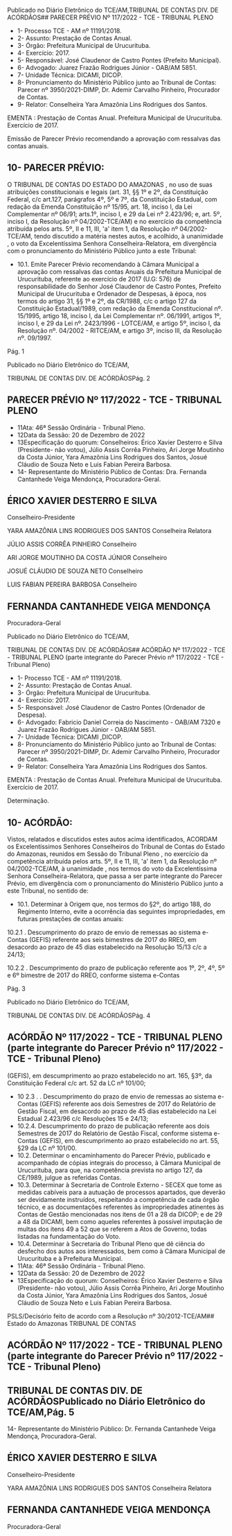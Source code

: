 Publicado  no  Diário  Eletrônico do TCE/AM,TRIBUNAL DE CONTAS DIV. DE ACÓRDÃOS## PARECER PRÉVIO Nº 117/2022 - TCE - TRIBUNAL PLENO

- 1- Processo TCE - AM nº 11191/2018.
- 2- Assunto: Prestação de Contas Anual.
- 3- Órgão: Prefeitura Municipal de Urucurituba.
- 4- Exercício: 2017.
- 5- Responsável: José Claudenor de Castro Pontes (Prefeito Municipal).
- 6- Advogado: Juarez Frazão Rodrigues Júnior - OAB/AM 5851.
- 7- Unidade Técnica: DICAMI, DICOP.
- 8- Pronunciamento  do  Ministério  Público  junto  ao  Tribunal  de  Contas: Parecer  nº 3950/2021-DIMP, Dr. Ademir Carvalho Pinheiro, Procurador de Contas.
- 9- Relator: Conselheira Yara Amazônia Lins Rodrigues dos Santos.

EMENTA :  Prestação  de  Contas  Anual.    Prefeitura Municipal de Urucurituba.  Exercício de 2017.

Emissão de Parecer Prévio recomendando a aprovação com ressalvas das contas anuais.

## 10-  PARECER PRÉVIO:

O  TRIBUNAL  DE  CONTAS  DO  ESTADO  DO  AMAZONAS ,  no  uso  de  suas atribuições  constitucionais  e  legais  (art.  31,  §§  1º  e  2º,  da  Constituição  Federal,  c/c art.127,  parágrafos  4º,  5º  e  7º,  da  Constituição  Estadual,  com  redação  da  Emenda Constituição nº 15/95, art. 18, inciso I, da Lei Complementar nº 06/91; arts.1º, inciso I, e 29  da  Lei  nº  2.423/96;  e,  art.  5º,  inciso  I,  da  Resolução  nº  04/2002-TCE/AM)  e  no exercício da competência atribuída pelos arts. 5º, II e 11, III, 'a' item 1, da Resolução nº 04/2002-TCE/AM, tendo discutido a matéria nestes autos, e acolhido, à unanimidade , o voto da Excelentíssima Senhora Conselheira-Relatora, em divergência com o pronunciamento do Ministério Público junto a este Tribunal:

- 10.1.  Emite Parecer Prévio recomendando à Câmara Municipal a aprovação com ressalvas das  contas  Anuais  da  Prefeitura  Municipal de Urucurituba, referente ao exercício de 2017 (U.G: 576) de responsabilidade do Senhor José  Claudenor  de  Castro Pontes, Prefeito Municipal de Urucurituba e Ordenador de Despesas, à época, nos termos do artigo 31, §§ 1º e 2º, da CR/1988, c/c o artigo 127 da Constituição Estadual/1989, com redação da Emenda Constitucional nº. 15/1995, artigo 18, inciso I, da Lei Complementar nº. 06/1991, artigos 1º, inciso I, e 29 da Lei nº. 2423/1996 - LOTCE/AM, e artigo 5º, inciso I, da  Resolução  nº.  04/2002  -  RITCE/AM,  e  artigo  3º,  inciso  III,  da Resolução nº. 09/1997.

Pág. 1

Publicado  no  Diário  Eletrônico do TCE/AM,

TRIBUNAL DE CONTAS DIV. DE ACÓRDÃOSPág. 2

## PARECER PRÉVIO Nº 117/2022 - TCE - TRIBUNAL PLENO

- 11Ata: 46ª Sessão Ordinária - Tribunal Pleno.
- 12Data da Sessão: 20 de Dezembro de 2022
- 13Especificação do quorum: Conselheiros: Érico Xavier Desterro e Silva (Presidente-  não  votou),  Júlio  Assis  Corrêa  Pinheiro,  Ari  Jorge  Moutinho  da  Costa Júnior,  Yara  Amazônia  Lins  Rodrigues  dos  Santos,  Josué  Cláudio  de  Souza  Neto  e Luis Fabian Pereira Barbosa.
- 14-  Representante do Ministério Público de Contas: Dra. Fernanda Cantanhede Veiga Mendonça, Procuradora-Geral.

## ÉRICO XAVIER DESTERRO E SILVA

Conselheiro-Presidente

YARA AMAZÔNIA LINS RODRIGUES DOS SANTOS Conselheira Relatora

JÚLIO ASSIS CORRÊA PINHEIRO Conselheiro

ARI JORGE MOUTINHO DA COSTA JÚNIOR Conselheiro

JOSUÉ CLÁUDIO DE SOUZA NETO Conselheiro

LUIS FABIAN PEREIRA BARBOSA Conselheiro

## FERNANDA CANTANHEDE VEIGA MENDONÇA

Procuradora-Geral

Publicado  no  Diário  Eletrônico do TCE/AM,

TRIBUNAL DE CONTAS DIV. DE ACÓRDÃOS## ACÓRDÃO Nº 117/2022 - TCE - TRIBUNAL PLENO (parte integrante do Parecer Prévio nº 117/2022 - TCE - Tribunal Pleno)

- 1- Processo TCE - AM nº 11191/2018.
- 2- Assunto: Prestação de Contas Anual.
- 3- Órgão: Prefeitura Municipal de Urucurituba.
- 4- Exercício: 2017.
- 5- Responsável: José Claudenor de Castro Pontes (Ordenador de Despesa).
- 6- Advogado: Fabricio  Daniel  Correia  do  Nascimento - OAB/AM 7320 e Juarez Frazão Rodrigues Júnior - OAB/AM 5851.
- 7- Unidade Técnica: DICAMI ,DICOP.
- 8- Pronunciamento  do  Ministério  Público  junto  ao  Tribunal  de  Contas: Parecer  nº 3950/2021-DIMP, Dr. Ademir Carvalho Pinheiro, Procurador de Contas.
- 9- Relator: Conselheira Yara Amazônia Lins Rodrigues dos Santos.

EMENTA :  Prestação  de  Contas  Anual.    Prefeitura Municipal de Urucurituba. Exercício de 2017.

Determinação.

## 10-  ACÓRDÃO:

Vistos, relatados e discutidos estes autos acima identificados, ACORDAM os Excelentíssimos Senhores Conselheiros do Tribunal de Contas do Estado do Amazonas, reunidos em Sessão do Tribunal Pleno , no exercício da competência atribuída pelos arts. 5º, II e 11, III, 'a' item 1, da Resolução nº 04/2002-TCE/AM, à unanimidade , nos termos do  voto da  Excelentíssima  Senhora  Conselheira-Relatora,  que  passa  a  ser  parte integrante  do  Parecer  Prévio, em  divergência com  o  pronunciamento  do  Ministério Público junto a este Tribunal, no sentido de:

- 10.1. Determinar à  Origem que,  nos  termos  do  §2º,  do  artigo  188,  do Regimento Interno, evite a ocorrência das seguintes impropriedades, em futuras prestações de contas anuais:

10.2.1 . Descumprimento do prazo de envio de remessas ao sistema e-Contas  (GEFIS)  referente  aos  seis  bimestres  de  2017  do  RREO, em desacordo ao prazo de 45 dias estabelecido na Resolução 15/13 c/c a 24/13;

10.2.2 . Descumprimento do prazo de publicação referente aos 1º, 2º, 4º, 5º e 6º bimestre de 2017 do RREO, conforme sistema e-Contas

Pág. 3

Publicado  no  Diário  Eletrônico do TCE/AM,

TRIBUNAL DE CONTAS DIV. DE ACÓRDÃOSPág. 4

## ACÓRDÃO Nº 117/2022 - TCE - TRIBUNAL PLENO (parte integrante do Parecer Prévio nº 117/2022 - TCE - Tribunal Pleno)

(GEFIS), em descumprimento ao prazo estabelecido no art. 165, §3º, da Constituição Federal c/c art. 52 da LC nº 101/00;

- 10 2.3 . . Descumprimento do prazo de envio de remessas ao sistema e-Contas (GEFIS) referente aos dois Semestres de 2017 do Relatório de Gestão Fiscal, em desacordo ao prazo de 45 dias estabelecido na Lei Estadual 2.423/96 c/c Resoluções 15 e 24/13;
- 10.2.4. Descumprimento  do  prazo  de  publicação  referente  aos  dois Semestres de 2017 do Relatório de Gestão Fiscal, conforme sistema e-Contas (GEFIS), em descumprimento ao prazo estabelecido no art. 55, §29 da LC nº 101/00.
- 10.2. Determinar o encaminhamento  do  Parecer  Prévio,  publicado  e acompanhado de cópias integrais do processo, à Câmara Municipal de Urucurituba, para que, na competência prevista no artigo 127, da CE/1989, julgue as referidas Contas.
- 10.3. Determinar à Secretaria de Controle Externo - SECEX que tome as medidas  cabíveis  para  a  autuação  de  processos  apartados,  que deverão  ser  devidamente  instruídos,  respeitando  a  competência  de cada órgão técnico, e as documentações referentes às impropriedades  atinentes  às  Contas  de  Gestão  mencionadas  nos itens  de  01  a  28  da  DICOP;  e  de  29  a  48  da  DICAMI,  bem  como aqueles referentes à possível imputação de multas dos itens 49 a 52 que se referem a Atos de Governo, todas listadas na fundamentação do Voto.
- 10.4. Determinar à Secretaria  do  Tribunal  Pleno  que  dê  ciência  do desfecho dos autos aos interessados, bem como à Câmara Municipal de Urucurituba e à Prefeitura Municipal.
- 11Ata: 46ª Sessão Ordinária - Tribunal Pleno.
- 12Data da Sessão: 20 de Dezembro de 2022
- 13Especificação do quorum: Conselheiros: Érico Xavier Desterro e Silva (Presidente-  não  votou),  Júlio  Assis  Corrêa  Pinheiro,  Ari  Jorge  Moutinho  da  Costa Júnior,  Yara  Amazônia  Lins  Rodrigues  dos  Santos,  Josué  Cláudio  de  Souza  Neto  e Luis Fabian Pereira Barbosa.

PSLS/Decisório feito de acordo com a Resolução nº 30/2012-TCE/AM## Estado do Amazonas TRIBUNAL DE CONTAS

## ACÓRDÃO Nº 117/2022 - TCE - TRIBUNAL PLENO (parte integrante do Parecer Prévio nº 117/2022 - TCE - Tribunal Pleno)

## TRIBUNAL DE CONTAS DIV. DE ACÓRDÃOSPublicado  no  Diário  Eletrônico do TCE/AM,Pág. 5

14-  Representante do Ministério Público: Dr. Fernanda Cantanhede Veiga Mendonça, Procuradora-Geral.

## ÉRICO XAVIER DESTERRO E SILVA

Conselheiro-Presidente

YARA AMAZÔNIA LINS RODRIGUES DOS SANTOS Conselheira Relatora

## FERNANDA CANTANHEDE VEIGA MENDONÇA

Procuradora-Geral